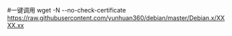 ﻿#一键调用
wget -N --no-check-certificate https://raw.githubusercontent.com/yunhuan360/debian/master/Debian.x/XXXX.xx